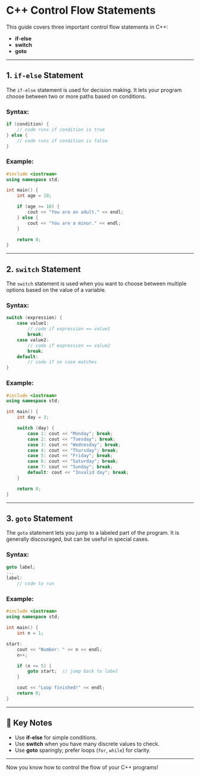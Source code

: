 # C++ Control Flow Statements

This guide covers three important control flow statements in C++:

- **if-else**
- **switch**
- **goto**

---

## 1. `if-else` Statement

The `if-else` statement is used for decision making. It lets your program choose between two or more paths based on conditions.

### Syntax:

```cpp
if (condition) {
    // code runs if condition is true
} else {
    // code runs if condition is false
}
```

### Example:

```cpp
#include <iostream>
using namespace std;

int main() {
    int age = 18;

    if (age >= 18) {
        cout << "You are an adult." << endl;
    } else {
        cout << "You are a minor." << endl;
    }

    return 0;
}
```

---

## 2. `switch` Statement

The `switch` statement is used when you want to choose between multiple options based on the value of a variable.

### Syntax:

```cpp
switch (expression) {
    case value1:
        // code if expression == value1
        break;
    case value2:
        // code if expression == value2
        break;
    default:
        // code if no case matches
}
```

### Example:

```cpp
#include <iostream>
using namespace std;

int main() {
    int day = 3;

    switch (day) {
        case 1: cout << "Monday"; break;
        case 2: cout << "Tuesday"; break;
        case 3: cout << "Wednesday"; break;
        case 4: cout << "Thursday"; break;
        case 5: cout << "Friday"; break;
        case 6: cout << "Saturday"; break;
        case 7: cout << "Sunday"; break;
        default: cout << "Invalid day"; break;
    }

    return 0;
}
```

---

## 3. `goto` Statement

The `goto` statement lets you jump to a labeled part of the program. It is generally discouraged, but can be useful in special cases.

### Syntax:

```cpp
goto label;
...
label:
    // code to run
```

### Example:

```cpp
#include <iostream>
using namespace std;

int main() {
    int n = 1;

start:
    cout << "Number: " << n << endl;
    n++;

    if (n <= 5) {
        goto start;  // jump back to label
    }

    cout << "Loop finished!" << endl;
    return 0;
}
```

---

## 📌 Key Notes

- Use **if-else** for simple conditions.
- Use **switch** when you have many discrete values to check.
- Use **goto** sparingly; prefer loops (`for`, `while`) for clarity.

---

Now you know how to control the flow of your C++ programs!

